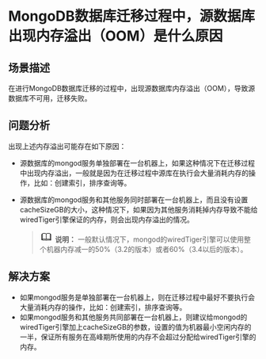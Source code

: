 # MongoDB数据库迁移过程中，源数据库出现内存溢出（OOM）是什么原因<a name="drs_15_0100"></a>

## 场景描述<a name="section59341942508"></a>

在进行MongoDB数据库迁移的过程中，出现源数据库内存溢出（OOM），导致源数据库不可用，迁移失败。

## 问题分析<a name="section1189038165213"></a>

出现上述内存溢出可能存在如下原因：

-   源数据库的mongod服务单独部署在一台机器上，如果这种情况下在迁移过程中出现内存溢出，一般就是因为在迁移过程中源库在执行会大量消耗内存的操作，比如：创建索引，排序查询等。
-   源数据库的mongod服务和其他服务同时部署在一台机器上，而且没有设置cacheSizeGB的大小，这种情况下，如果因为其他服务消耗掉内存导致不能给wiredTiger引擎保证的内存，则会出现内存溢出的情况。

    >![](public_sys-resources/icon-note.gif) **说明：** 
    >一般默认情况下，mongod的wiredTiger引擎可以使用整个机器内存减一的50%（3.2的版本）或者60%（3.4以后的版本）。


## 解决方案<a name="section11105163575310"></a>

-   如果mongod服务是单独部署在一台机器上，则在迁移过程中最好不要执行会大量消耗内存的操作，比如：创建索引，排序查询等。
-   如果mongod服务和其他服务共同部署在一台机器上，则建议给mongod的wiredTiger引擎加上cacheSizeGB的参数，设置的值为机器最小空闲内存的一半，保证所有服务在高峰期所使用的内存不会超过分配给wiredTiger引擎的内存。

